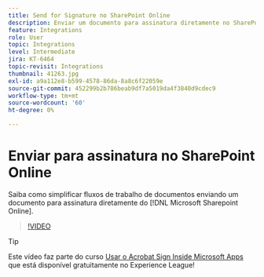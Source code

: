 ```yaml
---
title: Send for Signature no SharePoint Online
description: Enviar um documento para assinatura diretamente no SharePoint Online
feature: Integrations
role: User
topic: Integrations
level: Intermediate
jira: KT-6464
topic-revisit: Integrations
thumbnail: 41263.jpg
exl-id: a9a112e8-b599-4578-86da-8a8c6f22059e
source-git-commit: 452299b2b786beab9df7a5019da4f3840d9cdec9
workflow-type: tm+mt
source-wordcount: '60'
ht-degree: 0%

---
```


# Enviar para assinatura no SharePoint Online

Saiba como simplificar fluxos de trabalho de documentos enviando um documento para assinatura diretamente do [!DNL Microsoft Sharepoint Online].

>[!VIDEO](https://video.tv.adobe.com/v/41263?quality=12&learn=on&hidetitle=true)

>[!TIP]
>
>Este vídeo faz parte do curso [Usar o Acrobat Sign Inside Microsoft Apps](https://experienceleague.adobe.com/?recommended=Sign-U-1-2020.2) que está disponível gratuitamente no Experience League!
